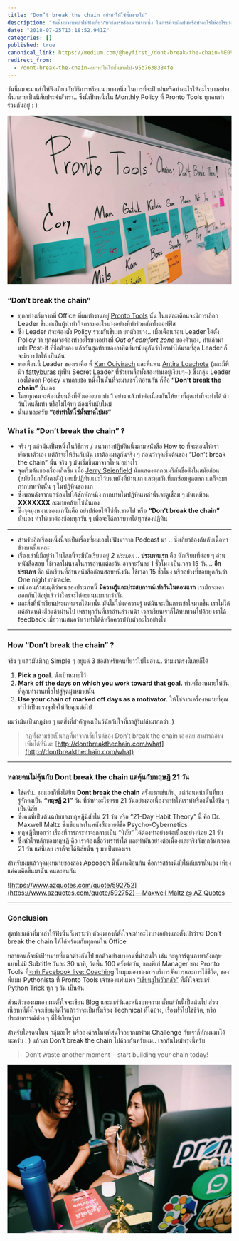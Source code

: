 ```yaml
---
title: "Don’t break the chain อย่าทำให้โซ่นั้นขาดไป"
description: "วันนี้ผมจะมาเล่าให้ฟังเกี่ยวกับวิธิการหรือแนวทางหนึ่ง ในการที่จะฝึกฝนหรือทำอะไรให้อะไรบางอย่างนั้นกลายเป็นนิสัยประจำตัวเรา…"
date: "2018-07-25T13:18:52.941Z"
categories: []
published: true
canonical_link: https://medium.com/@heyfirst_/dont-break-the-chain-%E0%B8%AD%E0%B8%A2%E0%B9%88%E0%B8%B2%E0%B8%97%E0%B8%B3%E0%B9%83%E0%B8%AB%E0%B9%89%E0%B9%82%E0%B8%8B%E0%B9%88%E0%B8%99%E0%B8%B1%E0%B9%89%E0%B8%99%E0%B8%82%E0%B8%B2%E0%B8%94%E0%B9%84%E0%B8%9B-95b7638384fe
redirect_from:
  - /dont-break-the-chain-อย่าทำให้โซ่นั้นขาดไป-95b7638384fe
---
```


วันนี้ผมจะมาเล่าให้ฟังเกี่ยวกับวิธิการหรือแนวทางหนึ่ง ในการที่จะฝึกฝนหรือทำอะไรให้อะไรบางอย่างนั้นกลายเป็นนิสัยประจำตัวเรา.. ซึ่งนี่เป็นหนึ่งใน Monthly Policy ที่ Pronto Tools ทุกคนทำร่วมกันอยู่ : )

![“Don’t break the chain“ BOARD at Pronto Tools](./asset-1.jpeg)

### “Don’t break the chain”

-   ทุกอย่างเริ่มจากที่ Office ที่ผมทำงานอยู่ [Pronto Tools](https://www.prontotools.io) นั้น ในแต่ละเดือนจะมีการเลือก Leader ขึ้นมาเป็นผู้นำทำกิจกรรมอะไรบางอย่างที่ทำร่วมกันทั้งออฟฟิส
-   ซึ่ง Leader ก้จะต้องตั้ง Policy ร่วมกันขึ้นมา ยกตัวอย่าง.. เมื่อเดือนก่อน Leader ได้ตั้ง Policy ว่า ทุกคนจะต้องทำอะไรบางอย่างที่ _Out of comfort zone_ ของตัวเอง, ทำแล้วมาแปะ Post-it ที่ชื่อตัวเอง แล้ววันสุดท้ายของอาทิตย์มานับดูกันว่าใครทำได้มากที่สุด Leader ก็จะมีรางวัลให้ เป็นต้น
-   พอเดือนนี้ Leader ของเราคือ พี่ [Kan Ouivirach](https://medium.com/u/6f6af3cc17e7) และพี่แพน [Antira Loachote](https://medium.com/u/9742d1cbc5e3) (และมีพี่มิว [fattyburas](https://medium.com/u/cfe579f14572) ผู้เป็น Secret Leader ที่ช่วยเหลือทั้งสองท่านอยู่เงียบๆ~) ซึ่งกลุ่ม Leader เองได้ออก Policy มาหลายข้อ หนึ่งในนั้นที่จะมาแชร์ให้อ่านกัน ก็คือ **“Don’t break the chain”** นั่นเอง
-   โดยทุกคนจะต้องเขียนสิ่งที่ตัวเองอยากทำ 1 อย่าง แล้วทำต่อเนื่องกันให้ยาวที่สุดเท่าที่จะทำได้ ถ้าวันไหนลืมทำ หรือไม่ได้ทำ ต้องเริ่มนับใหม่
-   นั่นแหละครับ **“อย่าทำให้โซ่นั้นขาดไปนะ”**

### What is “Don’t break the chain” ?

-   จริง ๆ แล้วมันเป็นหนึ่งในวิธีการ / แนวทางปฏิบัติหนึ่งตามหนังสือ How to ที่จะสอนให้เราพัฒนาตัวเอง แต่ถ้าจะให้อินกับมัน เราต้องมาดูกันจริง ๆ ก่อนว่าจุดเริ่มต้นของ “Don’t break the chain” นั้น จริง ๆ มันเริ่มขึ้นมาจากไหน อย่างไร
-   จุดเริ่มต้นของเรื่องเกิดขึ้น เมื่อ [Jerry Seienfield](https://en.wikipedia.org/wiki/Jerry_Seinfeld) นักแสดงตลกอเมริกันชื่อดังในสมัยก่อน (สมัยนี้แกก็ยังคงดัง) เคยมีปฏิทินแปะไว้บนพนังที่บ้านแก และทุกวันที่แกซ้อมพูดตลก แกก็จะมากากบาทวันนั้น ๆ ในปฏิทินของแก
-   ซึ่งพอหลังจากแกซ้อมไปได้ซักพักหนึ่ง กากบาทในปฏิทินเหล่านั้นจะดูเชื่อม ๆ กันเหมือน **XXXXXXX** ละมายคล้ายโซ่นั่นเอง
-   ซึ่งจุดมุ่งหมายของแกนั่นคือ อย่าปล่อยให้โซ่นั้นขาดไป หรือ **“Don’t break the chain”** นั่นเอง ทำให้เขาต้องซ้อมทุกวัน ๆ เพื่อจะได้กากบาทได้ทุกช่องปฏิทิน

---

-   สำหรับอีกเรื่องหนึ่งนี้จะเป็นเรื่องที่ผมเองไปฟังมาจาก Podcast มา .. ซึ่งเกี่ยวข้องกันกับเนื้อหาข้างบนนี้แหละ
-   เรื่องเล่านี้มีอยู่ว่า ในโลกนี้จะมีนักเรียนอยู่ _2 ประเภท_ .. **ประเภทแรก** คือ นักเรียนที่ค่อย ๆ อ่านหนังสือสอบ ใช้เวลาไม่นานในการอ่านแต่ละวัน อาจจะวันละ 1 ชั่วโมง เป็นเวลา 15 วัน… **อีกประเภท** คือ นักเรียนที่อ่านหนังสือก่อนสอบหนึ่งวัน ใช้เวลา 15 ชั่วโมง หรืออย่างที่ชอบพูดกันว่า One night miracle.
-   แน่นอนถ้าสมมุติว่าคนสองประเภทนี้ **มีความรู้และประสบการณ์เท่ากันในตอนแรก** เรามักจะเดาออกกันได้อยู่แล้วว่าใครจะได้คะแนนมากกว่ากัน
-   และสิ่งที่นักเรียนประเภทแรกได้มานั้น มันไม่ใช่แค่ความรู้ แต่มันจะเป็นการเข้าใจมากขึ้น เราไม่ได้แค่อ่านหนังสือแล้วผ่านไป เพราทุกวันที่เราอ่านล่วงหน้า เวลาเรียนเราก็ได้ทบทวนไปด้วย เราได้ feedback เมื่อวานเสมอว่าเราทำได้ดีหรือควรปรับตัวอะไรอย่างไร

---

### How “Don’t break the chain” ?

จริง ๆ แล้วมันมีกฏ Simple ๆ อยู่แค่ 3 ข้อสำหรับคนที่ยาวไปไม่อ่าน.. ข้ามมาตรงนี้เลยก็ได้

1.  **Pick a goal.** ตั้งเป้าหมายไว้
2.  **Mark off the days on which you work toward that goal.** ทำเครื่องหมายให้วันที่คุณทำงานเพื่อไปสู่จุดมุ่งหมายนั้น
3.  **Use your chain of marked off days as a motivator.** ให้โซ่จากเครื่องหมายที่คุณทำไว้เป็นแรงจูงใจให้กับคุณต่อไป

ผมว่ามันเป็นกฏง่าย ๆ แต่สิ่งที่สำคัญคงเป็นวินัยกับใจที่เราสู้รึเปล่ามากกว่า :)

> กฏทั้งสามข้อเป็นกฏที่มาจากเว็บไซต์ของ Don’t break the chain เองเลย สามารถอ่านเพิ่มได้ที่นี่นะ [http://dontbreakthechain.com/what](http://dontbreakthechain.com/what)

---

### หลายคนไม่คุ้นกับ Dont break the chain แต่คุ้นกับทฤษฎี 21 วัน

-   ใช่ครับ.. ผมเองก็พึ่งได้ยิน **Dont break the chain** ครั้งแรกเช่นกัน, แต่ก่อนหน้านั้นที่ผมรู้จักคงเป็น **“ทฤษฏี 21”** วัน ที่ว่าทำอะไรครบ 21 วันอย่างต่อเนื่องจะทำให้เราทำเรื่องนั้นได้ชิล ๆ เป็นนิสัย
-   ซึ่งคนที่เป็นต้นฉบับของทฤษฎีนิสัยใน 21 วัน หรือ “21-Day Habit Theory” นี้ คือ Dr. Maxwell Maltz ซึ่งเขียนลงในหนังสือขายดีชื่อ Psycho-Cybernetics
-   ทฤษฏีนี้บอกว่า เรื่องที่การกระทำจะกลายเป็น “นิสัย” ได้ต้องทำอย่างต่อเนื่องอย่างน้อย 21 วัน
-   ซึ่งหัวใจหลักของทฤษฏี คือ เราต้องเชื่อว่าเราทำได้ และทำมันอย่างต่อเนื่องและจริงจังทุกวันตลอด 21 วัน แค่นี้เลย เราก็จะได้นิสัยนั้น ๆ มาเป็นของเรา

สำหรับผมแล้วจุดมุ่งหมายของสอง Appoach นี้นั้นเหมือนกัน คือการสร้างนิสัยให้กับเรานั่นเอง เพียงแค่คนคิดขึ้นมานั้น คนละคนกัน

![[https://www.azquotes.com/quote/592752](https://www.azquotes.com/quote/592752) — Maxwell Maltz @ AZ Quotes](./asset-2.jpeg)

---

### Conclusion

สุดท้ายแล้วที่มาเล่าให้ฟังนั้นก็เพราะว่า ตัวผมเองก็ตั้งใจจะทำอะไรบางอย่างและตั้งเป้าว่าจะ Don’t break the chain ให้ได้พร้อมกับทุกคนใน Office

หลายคนก็จะมีเป้าหมายที่แตกต่างกันไป ยกตัวอย่างบางคนที่น่าสนใจ เช่น จะดูการ์ตูนภาษาอังกฤษแบบไม่มี Subtitle วันละ 30 นาที, วิดพื้น 100 ครั้งต่อวัน, ของพี่เก๋ Manager ของ​ Pronto Tools ที่[จะทำ Facebook live: Coaching](https://www.facebook.com/nattanicha/videos/10156517990753936/?hc_ref=ARQYYTazCqS6NPHHrKjj__lUHALfxmolqRvdHZeXHlAr3pzTAi6R-bL-BI5AgDr8tk4) ในมุมมองของการบริการจัดการและการใช้ชีวิต, ของพี่แมน Pythonista ที่ Pronto Tools เจ้าของแฟนเพจ [“เขียนงูให้วัวกลัว”](https://www.facebook.com/writepythontoscarecow) ที่ตั้งใจจะแชร์ Python Trick ทุก ๆ วัน เป็นต้น

ส่วนตัวของผมเอง ผมตั้งใจจะเขียน Blog และแชร์วันละหนึ่งบทความ ตั้งแต่วันนี้เป็นต้นไป ส่วนเนื้อหาที่ตั้งใจจะเขียนคิดไว้แล้วว่าจะเป็นทั้งเรื่อง Technical ที่ได้บ้าง, เรื่องทั่วไปใช้ชีวิต, หรือประสบการณ์ต่าง ๆ ที่ได้เรียนรู้มา

สำหรับใครคนไหน กลุ่มอะไร หรือองค์กรไหนที่สนใจอยากมาร่วม Challenge กับเราก็ทักผมมาได้นะครับ : ) แล้วมา Don’t break the chain ไปด้วยกันครับผม.. เจอกันใหม่พรุ่งนี้ครับ

> Don’t waste another moment — start building your chain today!

![พี่แยม & พี่เก๋ Manager— Live @ Pronto Tools](./asset-3.jpeg)
